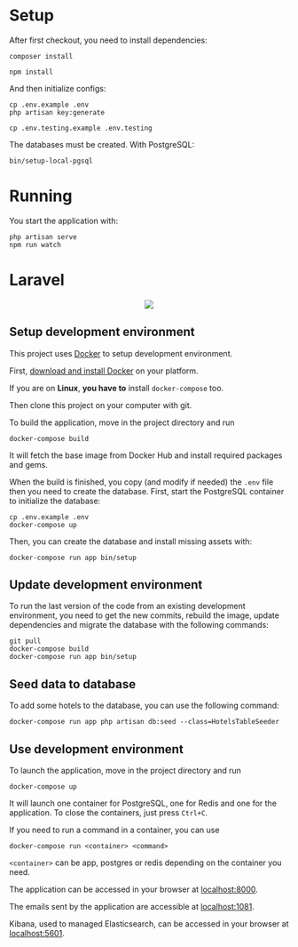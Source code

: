 # Setup

After first checkout, you need to install dependencies:

```
composer install

npm install
```

And then initialize configs:

```
cp .env.example .env
php artisan key:generate

cp .env.testing.example .env.testing
```

The databases must be created. With PostgreSQL:

```
bin/setup-local-pgsql
```


# Running

You start the application with:

```
php artisan serve
npm run watch

```


# Laravel

<p align="center"><img src="https://laravel.com/assets/img/components/logo-laravel.svg"></p>

Setup development environment
--------

This project uses [Docker](https://www.docker.com/community-edition) to setup development environment.


First, [download and install Docker](https://www.docker.com/community-edition#/download) on your platform.

If you are on **Linux**, **you have to** install `docker-compose` too.

Then clone this project on your computer with git.

To build the application, move in the project directory and run
```
docker-compose build
```
It will fetch the base image from Docker Hub and install required packages and gems.

When the build is finished, you copy (and modify if needed) the `.env` file then you need to create the database. First, start the PostgreSQL container to initialize the database:
```
cp .env.example .env
docker-compose up
```
Then, you can create the database and install missing assets with:
```
docker-compose run app bin/setup
```

Update development environment
----------

To run the last version of the code from an existing development environment, you need to get the new commits, rebuild the image, update dependencies and migrate the database with the following commands:
```
git pull
docker-compose build
docker-compose run app bin/setup
```

Seed data to database
---------

To add some hotels to the database, you can use the following command:
```
docker-compose run app php artisan db:seed --class=HotelsTableSeeder
```

Use development environment
--------

To launch the application, move in the project directory and run
```
docker-compose up
```
It will launch one container for PostgreSQL, one for Redis and one for the application.
To close the containers, just press `Ctrl+C`.

If you need to run a command in a container, you can use
```
docker-compose run <container> <command>
```
`<container>` can be app, postgres or redis depending on the container you need.

The application can be accessed in your browser at [localhost:8000](http://localhost:8000/).

The emails sent by the application are accessible at [localhost:1081](http://localhost:1081/).

Kibana, used to managed Elasticsearch, can be accessed in your browser at [localhost:5601](http://localhost:5601/).
